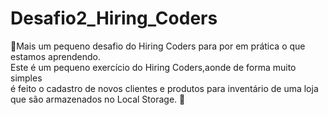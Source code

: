 # Desafio2_Hiring_Coders
🙈Mais um pequeno desafio do Hiring Coders para por em prática o que estamos aprendendo.   
Este é um pequeno exercício do Hiring Coders,aonde de forma muito simples  
é feito o cadastro de novos clientes e produtos para inventário de uma loja  
que são armazenados no Local Storage.  :rocket:
